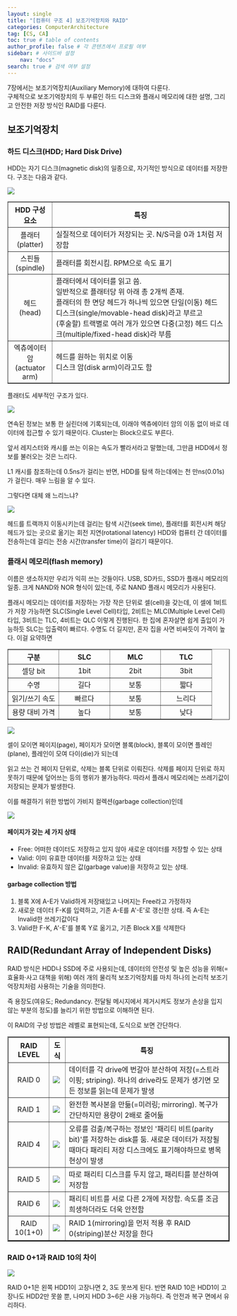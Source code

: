 ```yaml
---
layout: single
title: "[컴퓨터 구조 4] 보조기억장치와 RAID"
categories: ComputerArchitecture
tag: [CS, CA]
toc: true # table of contents
author_profile: false # 각 콘텐츠에서 프로필 여부
sidebar: # 사이드바 설정
    nav: "docs"
search: true # 검색 여부 설정
---
```


7장에서는 보조기억장치(Auxiliary Memory)에 대하여 다룬다.<br> 구체적으로 보조기억장치의 두 부류인 하드 디스크와 플래시 메모리에 대한 설명, 그리고 안전한 저장 방식인 RAID를 다룬다.

## 보조기억장치

### 하드 디스크(HDD; Hard Disk Drive)

HDD는 자기 디스크(magnetic disk)의 일종으로, 자기적인 방식으로 데이터를 저장한다. 구조는 다음과 같다.

<img src="https://babytiger.netlify.app/media/hddStructure.png">

<table border="1">
    <th style="text-align:center" width="20%">HDD 구성요소</th>
    <th style="text-align:center">특징</th>
	<tr><!-- 첫번째 줄 시작 -->
        <td style="text-align:center">플래터<br>(platter)</td>
	    <td>실질적으로 데이터가 저장되는 곳. N/S극을 0과 1처럼 저장함</td>
	</tr><!-- 첫번째 줄 끝 -->
	<tr><!-- 두번째 줄 시작 -->
        <td style="text-align:center">스핀들<br>(spindle)</td>
	    <td>플래터를 회전시킴. RPM으로 속도 표기</td>
	</tr><!-- 두번째 줄 끝 -->
    <tr><!-- 세번째 줄 시작 -->
        <td style="text-align:center">헤드<br>(head)</td>
	    <td>플래터에서 데이터를 읽고 씀.<br>일반적으로 플래터당 위 아래 총 2개씩 존재.
        <br>플래터의 한 면당 헤드가 하나씩 있으면 단일(이동) 헤드 디스크(single/movable-head disk)라고 부르고
        <br>(후술할) 트랙별로 여러 개가 있으면 다중(고정) 헤드 디스크(multiple/fixed-head disk)라 부름</td>
	</tr><!-- 세번째 줄 끝 -->
    <tr><!-- 네번째 줄 시작 -->
        <td style="text-align:center">엑츄에이터 암<br>(actuator arm)</td>
	    <td>헤드를 원하는 위치로 이동<br>디스크 암(disk arm)이라고도 함</td>
	</tr><!-- 네번째 줄 끝 -->
</table>

플래터도 세부적인 구조가 있다.

<img src="https://mblogthumb-phinf.pstatic.net/20141226_132/capemay_1419579186649T86jM_PNG/010edsector.png?type=w420">

연속된 정보는 보통 한 실린더에 기록되는데, 이래야 엑츄에이터 암의 이동 없이 바로 데이터에 접근할 수 있기 때문이다.
Cluster는 Block으로도 부른다.

앞서 레지스터와 캐시를 쓰는 이유는 속도가 빨라서라고 말했는데, 그만큼 HDD에서 정보를 불러오는 것은 느리다.

L1 캐시를 참조하는데 0.5ns가 걸리는 반면, HDD를 탐색 하는데에는 천 만ns(0.01s)가 걸린다. 매우 느림을 알 수 있다.

그렇다면 대체 왜 느리느냐?

<img src="https://qph.cf2.quoracdn.net/main-qimg-a813eb18e5eb28852f84d3553d065db4-lq">

헤드를 트랙까지 이동시키는데 걸리는 탐색 시간(seek time), 플래터를 회전시켜 해당 헤드가 있는 곳으로 옮기는 회전 지연(rotational latency)
HDD와 컴퓨터 간 데이터를 전송하는데 걸리는 전송 시간(transfer time)이 걸리기 때문이다.

### 플래시 메모리(flash memory)

이름은 생소하지만 우리가 익히 쓰는 것들이다. USB, SD카드, SSD가 플래시 메모리의 일종. 크게 NAND와 NOR 형식이 있는데, 주로 NAND 플래시 메모리가 사용된다.

플래시 메모리는 데이터를 저장하는 가장 작은 단위로 셀(cell)을 갖는데, 이 셀에 1비트가 저장 가능하면 SLC(Single Level Cell)타입, 2비트는 MLC(Multiple Level Cell)타입, 3비트는 TLC, 4비트는 QLC 이렇게 진행된다. 한 집에 혼자살면 쉽게 출입이 가능하듯 SLC는 입출력이 빠르다. 수명도 더 길지만, 혼자 집을 사면 비싸듯이 가격이 높다. 이걸 요약하면

<table border="1">
    <th style="text-align:center" width="25%">구분</th>
    <th style="text-align:center" width="25%">SLC</th>
    <th style="text-align:center" width="25%">MLC</th>
    <th style="text-align:center" width="25%">TLC</th>
	<tr><!-- 첫번째 줄 시작 -->
        <td style="text-align:center">셀당 bit</td>
	    <td style="text-align:center">1bit</td>
        <td style="text-align:center">2bit</td>
        <td style="text-align:center">3bit</td>
	</tr><!-- 첫번째 줄 끝 -->
	<tr><!-- 두번째 줄 시작 -->
        <td style="text-align:center">수명</td>
	    <td style="text-align:center">길다</td>
        <td style="text-align:center">보통</td>
        <td style="text-align:center">짧다</td>
	</tr><!-- 두번째 줄 끝 -->
    <tr><!-- 세번째 줄 시작 -->
        <td style="text-align:center">읽기/쓰기 속도</td>
        <td style="text-align:center">빠르다</td>
        <td style="text-align:center">보통</td>
        <td style="text-align:center">느리다</td>
	</tr><!-- 세번째 줄 끝 -->
    <tr><!-- 네번째 줄 시작 -->
        <td style="text-align:center">용량 대비 가격</td>
        <td style="text-align:center">높다</td>
        <td style="text-align:center">보통</td>
        <td style="text-align:center">낮다</td>
	</tr><!-- 네번째 줄 끝 -->
</table>

<img src="https://flashdba.files.wordpress.com/2014/06/nand-flash-die-layout.png">

셀이 모이면 페이지(page), 페이지가 모이면 블록(block), 블록이 모이면 플레인(plane), 플레인이 모여 다이(die)가 되는데

읽고 쓰는 건 페이지 단위로, 삭제는 블록 단위로 이뤄진다. 삭제를 페이지 단위로 하지 못하기 때문에 덮어쓰는 등의 행위가 불가능하다.
따라서 플래시 메모리에는 쓰레기값이 저장되는 문제가 발생한다.

이를 해결하기 위한 방법이 가비지 컬렉션(garbage collection)인데

<img src="https://phisonblog.com/wp-content/uploads/2021/11/1139801_PHISON_SSD_Controller_WP_GC_and_Trim_command02_082421.jpg">

<div class="notice--success">
<h4>페이지가 갖는 세 가지 상태</h4><ul>
<li>Free: 어떠한 데이터도 저장하고 있지 않아 새로운 데이터를 저장할 수 있는 상태</li>
<li>Valid: 이미 유효한 데이터를 저장하고 있는 상태</li>
<li>Invalid: 유효하지 않은 값(garbage value)을 저장하고 있는 상태.</li>
</ul>
<h4>garbage collection 방법</h4><ol>
<li>블록 X에 A-E가 Valid하게 저장돼있고 나머지는 Free라고 가정하자</li>
<li>새로운 데이터 F-K를 입력하고, 기존 A-E를 A'-E'로 갱신한 상태. 즉 A-E는 Invalid한 쓰레기값이다</li>
<li>Valid한 F-K, A'-E'를 블록 Y로 옮기고, 기존 Block X를 삭제한다</li>
</ol></div>

## RAID(Redundant Array of Independent Disks)

RAID 방식은 HDD나 SSD에 주로 사용되는데, 데이터의 안전성 및 높은 성능을 위해(=효율화·사고 대책을 위해) 여러 개의 물리적 보조기억장치를 마치 하나의 논리적 보조기억장치처럼 사용하는 기술을 의미한다.

즉 용장도(여유도; Redundancy. 전달될 메시지에서 제거시켜도 정보가 손상을 입지 않는 부분의 정도)를 늘리기 위한 방법으로 이해하면 된다.

이 RAID의 구성 방법은 레벨로 표현되는데, 도식으로 보면 간단하다.

<table border="2">
    <th style="text-align:center">RAID LEVEL</th>
    <th style="text-align:center">도식</th>
    <th style="text-align:center">특징</th>
	<tr><!-- 첫번째 줄 시작 -->
        <td style="text-align:center">RAID 0</td>
	    <td><img src="https://www.prepressure.com/images/raid-level-0-striping.svg"></td>
        <td>데이터를 각 drive에 번갈아 분산하여 저장(=스트라이핑; striping). 하나의 drive라도 문제가 생기면 모든 정보를 읽는데 문제가 발생</td>
	</tr><!-- 첫번째 줄 끝 -->
	<tr><!-- 두번째 줄 시작 -->
        <td style="text-align:center">RAID 1</td>
	    <td><img src="https://www.prepressure.com/images/raid-level-1-mirroring.svg"></td>
        <td>완전한 복사본을 만듦(=미러링; mirroring). 복구가 간단하지만 용량이 2배로 줄어듦</td>
	</tr><!-- 두번째 줄 끝 -->
    <tr><!-- 세번째 줄 시작 -->
        <td style="text-align:center">RAID 4</td>
        <td><img src="https://blog.router-switch.com/wp-content/uploads/2018/01/storage_raid_04.png"></td>
        <td>오류를 검출/복구하는 정보인 '패리티 비트(parity bit)'를 저장하는 disk를 둠. 새로운 데이터가 저장될 때마다 패리티 저장 디스크에도 표기해야하므로 병목 현상이 발생</td>
	</tr><!-- 세번째 줄 끝 -->
    <tr><!-- 네번째 줄 시작 -->
        <td style="text-align:center">RAID 5</td>
        <td><img src="https://www.prepressure.com/images/raid-level-5-striping-with-parity.svg"></td>
        <td>따로 패리티 디스크를 두지 않고, 패리티를 분산하여 저장함</td>
	</tr><!-- 네번째 줄 끝 -->
    <tr><!-- 다섯번째 줄 시작 -->
        <td style="text-align:center">RAID 6</td>
        <td><img src="https://www.prepressure.com/images/raid-level-6-striping-with-dual-parity.svg"></td>
        <td>패리티 비트를 서로 다른 2개에 저장함. 속도를 조금 희생하더라도 더욱 안전함</td>
	</tr><!-- 다섯번째 줄 끝 -->
    <tr><!-- 여섯번째 줄 시작 -->
        <td style="text-align:center">RAID 10(1+0)</td>
        <td><img src="https://www.prepressure.com/images/raid-level-1-and-0-striping-mirroring.svg"></td>
        <td>RAID 1(mirroring)을 먼저 적용 후 RAID 0(striping)분산 저장을 한다</td>
	</tr><!-- 여섯번째 줄 끝 -->
</table>

### RAID 0+1과 RAID 10의 차이

<img src="https://content.hwigroup.net/images/articles/RAID-blockdiagram-RAID-01-10.png">

RAID 0+1은 왼쪽 HDD1이 고장나면 2, 3도 못쓰게 된다. 반면 RAID 10은 HDD1이 고장나도 HDD2만 못쓸 뿐, 나머지 HDD 3~6은 사용 가능하다. 즉 안전과 복구 면에서 유리하다.
